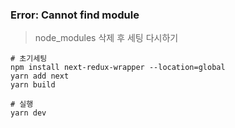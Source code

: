 ### Error: Cannot find module
> node_modules 삭제 후 세팅 다시하기
```shell
# 초기세팅
npm install next-redux-wrapper --location=global
yarn add next
yarn build

# 실행
yarn dev
```